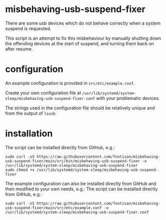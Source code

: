 # misbehaving-usb-suspend-fixer

There are some usb devices which do not behave correctly when a system suspend is requested.

This script is an attempt to fix this misbehaviour by manually shutting down the offending devices at the start of suspend, and turning them back on after resume.

# configuration

An example configuration is provided in `src/etc/example.conf`.

Create your own configuration file at `/usr/lib/systemd/system-sleep/misbehaving-usb-suspend-fixer.conf` with your problematic devices.

The strings used in the configuration file should be relatively unique and from the output of `lsusb`.

# installation

The script can be installed directly from GitHub, e.g.:
```
sudo curl -sS https://raw.githubusercontent.com/fontivan/misbehaving-usb-suspend-fixer/main/src/bin/misbehaving-usb-suspend-fixer -o /usr/lib/systemd/system-sleep/misbehaving-usb-suspend-fixer
sudo chmod +x /usr/lib/systemd/system-sleep/misbehaving-usb-suspend-fixer
```

The example configuration can also be installed directly from GitHub and then modified to your own needs, e.g.:
The script can be installed directly from GitHub, e.g.:
```
sudo curl -sS https://raw.githubusercontent.com/fontivan/misbehaving-usb-suspend-fixer/main/src/etc/example.conf -o /usr/lib/systemd/system-sleep/misbehaving-usb-suspend-fixer.conf
```
